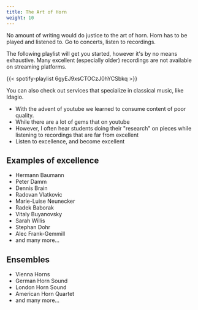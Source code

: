 ```yaml
---
title: The Art of Horn
weight: 10
---
```


No amount of writing would do justice to the art of horn. Horn has to be played and listened to. Go to concerts, listen to recordings.

The following playlist will get you started, however it's by no means exhaustive. Many excellent (especially older) recordings are not available on streaming platforms.

{{< spotify-playlist 6gyEJ9xsCTOCzJ0hYCSbkq >}}

You can also check out services that specialize in classical music, like Idagio. 

- With the advent of youtube we learned to consume content of poor quality.
- While there are a lot of gems that on youtube
- However, I often hear students doing their "research" on pieces while listening to recordings that are far from excellent
- Listen to excellence, and become excellent
## Examples of excellence

- Hermann Baumann
- Peter Damm
- Dennis Brain
- Radovan Vlatkovic
- Marie-Luise Neunecker
- Radek Baborak
- Vitaly Buyanovsky
- Sarah Willis
- Stephan Dohr
- Alec Frank-Gemmill
- and many more...

## Ensembles

- Vienna Horns
- German Horn Sound
- London Horn Sound
- American Horn Quartet
- and many more...
